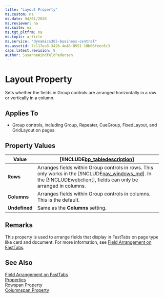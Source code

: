 ```yaml
---
title: "Layout Property"
ms.custom: na
ms.date: 04/01/2020
ms.reviewer: na
ms.suite: na
ms.tgt_pltfrm: na
ms.topic: article
ms.service: "dynamics365-business-central"
ms.assetid: 7c117ea8-3426-4e48-8991-10b08feec6c3
caps.latest.revision: 9
author: SusanneWindfeldPedersen
---
```


# Layout Property
Sets whether the fields in Group controls are arranged horizontally in a row or vertically in a column.  
  
## Applies To  
  
-   Group controls, including Group, Repeater, CueGroup, FixedLayout, and GridLayout on pages.  
  
## Property Values  
  
|Value|[!INCLUDE[bp_tabledescription](../includes/bp_tabledescription_md.md)]|  
|-----------|---------------------------------------|  
|**Rows**|Arranges fields within Group controls in rows. This only works in the [!INCLUDE[nav_windows_md](../includes/nav_windows_md.md)]. In the [!INCLUDE[webclient](../includes/webclient.md)], fields can only be arranged in columns.|  
|**Columns**|Arranges fields within Group controls in columns. This is the default.|  
|**Undefined**|Same as the **Columns** setting.|  
  
## Remarks  
This property is used to arrange fields that display in FastTabs on page type like card and document. For more information, see [Field Arrangement on FastTabs](../devenv-arranging-fields-using-grid-and-fixed-controls.md). 

## See Also

[Field Arrangement on FastTabs](../devenv-arranging-fields-on-fasttab.md)  
[Properties](devenv-properties.md)  
[Rowspan Property](devenv-rowspan-property.md)  
[Columnspan Property](devenv-columnspan-property.md)
